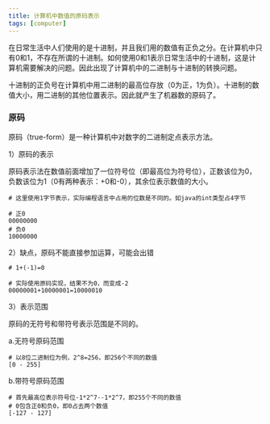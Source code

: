 ```yaml
---
title: 计算机中数值的原码表示
tags: [computer]
---
```


在日常生活中人们使用的是十进制，并且我们用的数值有正负之分。在计算机中只有0和1，不存在所谓的十进制。如何使用0和1表示日常生活中的十进制，这是计算机需要解决的问题。因此出现了计算机中的二进制与十进制的转换问题。

十进制的正负号在计算机中用二进制的最高位存放（0为正，1为负）。十进制的数值大小，用二进制的其他位置表示。因此就产生了机器数的原码了。

### 原码

原码（true-form）是一种计算机中对数字的二进制定点表示方法。

1）原码的表示

原码表示法在数值前面增加了一位符号位（即最高位为符号位），正数该位为0，负数该位为1（0有两种表示：+0和-0），其余位表示数值的大小。

```
# 这里使用1字节表示，实际编程语言中占用的位数是不同的。如java的int类型占4字节

# 正0
00000000
# 负0
10000000
```

2）缺点，原码不能直接参加运算，可能会出错

```
# 1+(-1)=0

# 实际使用原码实现，结果不为0，而变成-2
00000001+10000001=10000010
```

3）表示范围

原码的无符号和带符号表示范围是不同的。

a.无符号原码范围

```
# 以8位二进制位为例，2^8=256，即256个不同的数值
[0 - 255]
```

b.带符号原码范围

```
# 首先最高位表示符号位-1*2^7--1*2^7，即255个不同的数值
# 0包含正0和负0，即0占去两个数值
[-127 - 127]
```